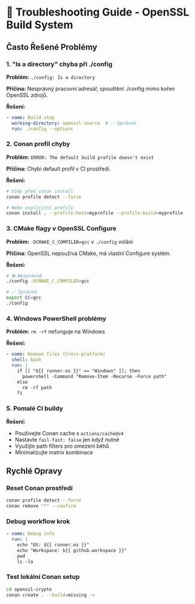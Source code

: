 # 🔧 Troubleshooting Guide - OpenSSL Build System

## Často Řešené Problémy

### 1. "Is a directory" chyba při ./config

**Problém:** `./config: Is a directory`

**Příčina:** Nesprávný pracovní adresář, spouštění ./config mimo kořen OpenSSL zdrojů.

**Řešení:**
```yaml
- name: Build step
  working-directory: openssl-source  # ✅ Správně
  run: ./config --options
```

### 2. Conan profil chyby

**Problém:** `ERROR: The default build profile doesn't exist`

**Příčina:** Chybí default profil v CI prostředí.

**Řešení:**
```bash
# Vždy před conan install
conan profile detect --force

# Nebo explicitní profily
conan install . --profile:host=myprofile --profile:build=myprofile
```

### 3. CMake flagy v OpenSSL Configure

**Problém:** `-DCMAKE_C_COMPILER=gcc` v `./config` volání

**Příčina:** OpenSSL nepoužívá CMake, má vlastní Configure systém.

**Řešení:**
```bash
# ❌ Nesprávně
./config -DCMAKE_C_COMPILER=gcc

# ✅ Správně  
export CC=gcc
./config
```

### 4. Windows PowerShell problémy

**Problém:** `rm -rf` nefunguje na Windows

**Řešení:**
```yaml
- name: Remove files (Cross-platform)
  shell: bash
  run: |
    if [[ "${{ runner.os }}" == "Windows" ]]; then
      powershell -Command "Remove-Item -Recurse -Force path"
    else
      rm -rf path
    fi
```

### 5. Pomalé CI buildy

**Řešení:**
- Používejte Conan cache s `actions/cache@v4`
- Nastavte `fail-fast: false` jen když nutné
- Využijte path filters pro omezení běhů
- Minimalizujte matrix kombinace

## Rychlé Opravy

### Reset Conan prostředí
```bash
conan profile detect --force
conan remove "*" --confirm
```

### Debug workflow krok
```yaml
- name: Debug info
  run: |
    echo "OS: ${{ runner.os }}"
    echo "Workspace: ${{ github.workspace }}"
    pwd
    ls -la
```

### Test lokální Conan setup
```bash
cd openssl-crypto
conan create . --build=missing -v
```
